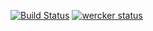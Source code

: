 [![Build Status](https://travis-ci.org/cpsievert/travistest.png?branch=master)](https://travis-ci.org/cpsievert/travistest)
[![wercker status](https://app.wercker.com/status/de716d2e36f8538f4dbd27a462755ea6/s "wercker status")](https://app.wercker.com/project/bykey/de716d2e36f8538f4dbd27a462755ea6)
